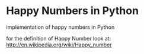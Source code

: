 Happy Numbers in Python
=======================

implementation of happy numbers in Python

for the definition of Happy Number look at: http://en.wikipedia.org/wiki/Happy_number
